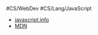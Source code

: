 #CS/WebDev #CS/Lang/JavaScript

* [javascript.info](https://javascript.info/)
* [MDN](https://developer.mozilla.org/zh-TW/docs/Web/JavaScript/A_re-introduction_to_JavaScript)